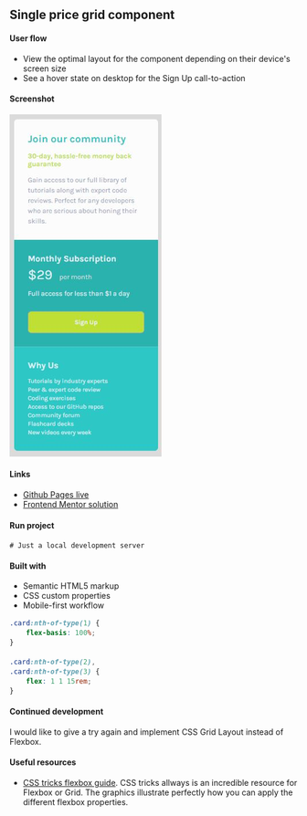 ## Single price grid component

#### User flow
- View the optimal layout for the component depending on their device's screen size
- See a hover state on desktop for the Sign Up call-to-action

#### Screenshot
![Mobile preview](./designs/mobileView.JPG)


#### Links
- [Github Pages live](https:/candybuy.github.io/single-price-grid-component/)
- [Frontend Mentor solution](https://www.frontendmentor.io/challenges/single-price-grid-component-5ce41129d0ff452fec5abbbc)

#### Run project
```
# Just a local development server
```

#### Built with
- Semantic HTML5 markup
- CSS custom properties
- Mobile-first workflow



```css
.card:nth-of-type(1) {
    flex-basis: 100%;
}

.card:nth-of-type(2),
.card:nth-of-type(3) {
    flex: 1 1 15rem;
}
```

#### Continued development
I would like to give a try again and implement CSS Grid Layout instead of Flexbox. 

#### Useful resources
- [CSS tricks flexbox guide](https://css-tricks.com/snippets/css/a-guide-to-flexbox/). CSS tricks allways is an incredible resource for Flexbox or Grid. The graphics illustrate perfectly how you can apply the different flexbox properties.
